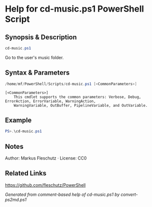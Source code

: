 # Help for cd-music.ps1 PowerShell Script

## Synopsis & Description
```powershell
cd-music.ps1
```

Go to the user's music folder.

## Syntax & Parameters
```powershell
/home/mf/PowerShell/Scripts/cd-music.ps1 [<CommonParameters>]
```

```
[<CommonParameters>]
    This cmdlet supports the common parameters: Verbose, Debug, ErrorAction, ErrorVariable, WarningAction, 
    WarningVariable, OutBuffer, PipelineVariable, and OutVariable.
```

## Example
```powershell
PS>.\cd-music.ps1
```


## Notes
Author: Markus Fleschutz · License: CC0

## Related Links
https://github.com/fleschutz/PowerShell

*Generated from comment-based help of cd-music.ps1 by convert-ps2md.ps1*

